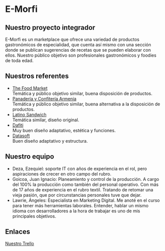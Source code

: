 # E-Morfi

## Nuestro proyecto integrador
E-Morfi es un marketplace que ofrece una variedad de productos gastronómicos de especialidad, que cuenta así mismo con una sección donde se publican sugerencias de recetas que se pueden elaborar con ellos. Nuestro público objetivo son profesionales gastronómicos y foodies de toda edad.

## Nuestros referentes
* [The Food Market](https://www.thefoodmarket.com.ar/)  
Temática y público objetivo similar, buena disposición de productos.
* [Panadería y Confitería Armenia](https://pycarmenia.com/)  
Temática y público objetivo similar, buena alternativa a la disposición de productos.
* [Latino Sandwich](https://www.latinosandwich.com/)  
Temática similar, diseño original.
* [Dafiti](https://www.dafiti.com.ar/)  
Muy buen diseño adaptativo, estética y funciones.
* [Datasoft](https://www.datasoft.com.ar/)  
Buen diseño adaptativo y estructura.

## Nuestro equipo
* Deza, Ezequiel: soporte IT con años de experiencia en el rol, pero aspiraciones de crecer en otro campo del rubro.
* Goicoa, Juan Ignacio: Planeamiento y control de la producción. A cargo del 100% la producción como también del personal operativo. Con más de 17 años de experiencia en el rubro textil. Tratando de retomar una vieja pasión, que por circunstancias personales tuve que dejar.
* Lawrie, Ángeles: Especialista en Marketing Digital. Me anoté en el curso para tener más herramientas laborales. Entender, hablar un mismo idioma con desarrolladores a la hora de trabajar es uno de mis principales objetivos. 

## Enlaces
[Nuestro Trello](https://trello.com/b/X83F2x5F/e-morfi)
